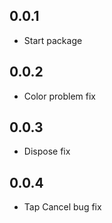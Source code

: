 ## 0.0.1

* Start package

## 0.0.2

* Color problem fix

## 0.0.3

* Dispose fix

## 0.0.4

* Tap Cancel bug fix